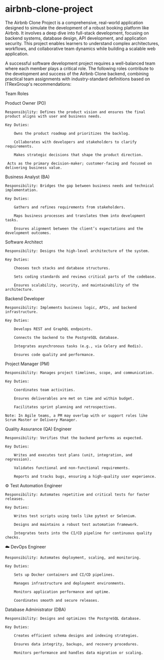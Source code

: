 # airbnb-clone-project

The Airbnb Clone Project is a comprehensive, real-world application designed to simulate the development of a robust booking platform like Airbnb. It involves a deep dive into full-stack development, focusing on backend systems, database design, API development, and application security. This project enables learners to understand complex architectures, workflows, and collaborative team dynamics while building a scalable web application.

A successful software development project requires a well-balanced team where each member plays a critical role. The following roles contribute to the development and success of the Airbnb Clone backend, combining practical team assignments with industry-standard definitions based on ITRexGroup's recommendations:

Team Roles

Product Owner (PO)

    Responsibility: Defines the product vision and ensures the final product aligns with user and business needs.

    Key Duties:

        Owns the product roadmap and prioritizes the backlog.

        Collaborates with developers and stakeholders to clarify requirements.

        Makes strategic decisions that shape the product direction.

     Acts as the primary decision-maker; customer-facing and focused on delivering business value.

 Business Analyst (BA)

    Responsibility: Bridges the gap between business needs and technical implementation.

    Key Duties:

        Gathers and refines requirements from stakeholders.

        Maps business processes and translates them into development tasks.

        Ensures alignment between the client’s expectations and the development outcomes.

 Software Architect

    Responsibility: Designs the high-level architecture of the system.

    Key Duties:

        Chooses tech stacks and database structures.

        Sets coding standards and reviews critical parts of the codebase.

        Ensures scalability, security, and maintainability of the architecture.

 Backend Developer

    Responsibility: Implements business logic, APIs, and backend infrastructure.

    Key Duties:

        Develops REST and GraphQL endpoints.

        Connects the backend to the PostgreSQL database.

        Integrates asynchronous tasks (e.g., via Celery and Redis).

        Ensures code quality and performance.

 Project Manager (PM)

    Responsibility: Manages project timelines, scope, and communication.

    Key Duties:

        Coordinates team activities.

        Ensures deliverables are met on time and within budget.

        Facilitates sprint planning and retrospectives.

    Note: In Agile teams, a PM may overlap with or support roles like Scrum Master or Delivery Manager.

 Quality Assurance (QA) Engineer

    Responsibility: Verifies that the backend performs as expected.

    Key Duties:

        Writes and executes test plans (unit, integration, and regression).

        Validates functional and non-functional requirements.

        Reports and tracks bugs, ensuring a high-quality user experience.

⚙️ Test Automation Engineer

    Responsibility: Automates repetitive and critical tests for faster releases.

    Key Duties:

        Writes test scripts using tools like pytest or Selenium.

        Designs and maintains a robust test automation framework.

        Integrates tests into the CI/CD pipeline for continuous quality checks.

☁️ DevOps Engineer

    Responsibility: Automates deployment, scaling, and monitoring.

    Key Duties:

        Sets up Docker containers and CI/CD pipelines.

        Manages infrastructure and deployment environments.

        Monitors application performance and uptime.

        Coordinates smooth and secure releases.

 Database Administrator (DBA)

    Responsibility: Designs and optimizes the PostgreSQL database.

    Key Duties:

        Creates efficient schema designs and indexing strategies.

        Ensures data integrity, backups, and recovery procedures.

        Monitors performance and handles data migration or scaling.

